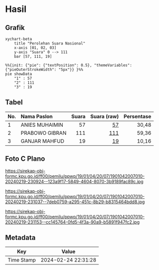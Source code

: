 # Hasil

## Grafik

```mermaid
xychart-beta
    title "Perolehan Suara Nasional"
    x-axis [01, 02, 03]
    y-axis "Suara" 0 --> 111
    bar [57, 111, 19]
```

```mermaid
%%{init: {"pie": {"textPosition": 0.5}, "themeVariables": {"pieOuterStrokeWidth": "5px"}} }%%
pie showData
    "1" : 57
    "2" : 111
    "3" : 19
```

## Tabel

| No. | Nama Paslon    | Suara | Suara (raw) | Persentase |
|:--- |:-------------- | -----:| -----------:| ----------:|
| 1   | ANIES MUHAIMIN | 57    | [57][p-1]   | 30,48      |
| 2   | PRABOWO GIBRAN | 111   | [111][p-2]  | 59,36      |
| 3   | GANJAR MAHFUD  | 19    | [19][p-3]   | 10,16      |


[p-1]: https://github.com/gigit-pemilu/pemilu-2024/blob/main/pilpres/hitung-suara/sub/19-kepulauan-bangka-belitung/sub/01-bangka/sub/04-mendo-barat/sub/2007-kace/sub/010-tps/sub/paslon-1.txt
[p-2]: https://github.com/gigit-pemilu/pemilu-2024/blob/main/pilpres/hitung-suara/sub/19-kepulauan-bangka-belitung/sub/01-bangka/sub/04-mendo-barat/sub/2007-kace/sub/010-tps/sub/paslon-2.txt
[p-3]: https://github.com/gigit-pemilu/pemilu-2024/blob/main/pilpres/hitung-suara/sub/19-kepulauan-bangka-belitung/sub/01-bangka/sub/04-mendo-barat/sub/2007-kace/sub/010-tps/sub/paslon-3.txt

## Foto C Plano

https://sirekap-obj-formc.kpu.go.id/ff00/pemilu/ppwp/19/01/04/20/07/1901042007010-20240219-230924--123a9f17-5849-4604-8070-3b9189fac89c.jpg

https://sirekap-obj-formc.kpu.go.id/ff00/pemilu/ppwp/19/01/04/20/07/1901042007010-20240219-231037--7deb0759-a295-451c-8b29-b8315464bdd8.jpg

https://sirekap-obj-formc.kpu.go.id/ff00/pemilu/ppwp/19/01/04/20/07/1901042007010-20240219-231153--cc145764-0fd5-4f3a-90a9-b5891f947fc2.jpg


## Metadata

| Key        | Value               |
| ---------- | ------------------- |
| Time Stamp | 2024-02-24 22:31:28 |



